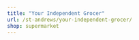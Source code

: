 ```yaml
---
title: "Your Independent Grocer"
url: /st-andrews/your-independent-grocer/
shop: supermarket
---
```


